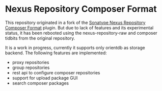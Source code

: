 <!--

    Sonatype Nexus (TM) Open Source Version
    Copyright (c) 2018-present Sonatype, Inc.
    All rights reserved. Includes the third-party code listed at http://links.sonatype.com/products/nexus/oss/attributions.

    This program and the accompanying materials are made available under the terms of the Eclipse Public License Version 1.0,
    which accompanies this distribution and is available at http://www.eclipse.org/legal/epl-v10.html.

    Sonatype Nexus (TM) Professional Version is available from Sonatype, Inc. "Sonatype" and "Sonatype Nexus" are trademarks
    of Sonatype, Inc. Apache Maven is a trademark of the Apache Software Foundation. M2eclipse is a trademark of the
    Eclipse Foundation. All other trademarks are the property of their respective owners.

-->
# Nexus Repository Composer Format

This repository originated in a fork of the [Sonatype Nexus Repository Composer Format](https://github.com/sonatype-nexus-community/nexus-repository-composer) plugin.
But due to lack of features and its experimental status, it has been rebooted using the nexus-repository-raw and composer tidbits from the original repository.

It is a work in progress, currently it supports only orientdb as storage backend.
The following features are implemented:
- proxy repositories
- group repositories
- rest api to configure composer repositories
- support for upload package GUI
- search composer packages
